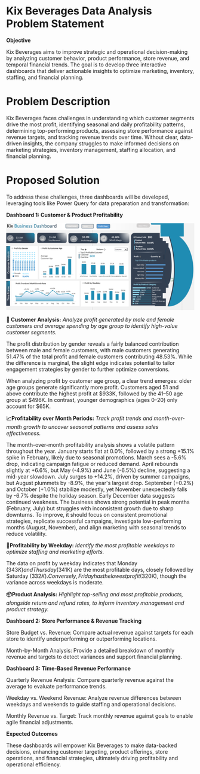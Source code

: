 # Kix Beverages Data Analysis Problem Statement

**Objective**

Kix Beverages aims to improve strategic and operational decision-making by analyzing customer behavior, product performance, store revenue, and temporal financial trends. The goal is to develop three interactive dashboards that deliver actionable insights to optimize marketing, inventory, staffing, and financial planning.

# Problem Description

Kix Beverages faces challenges in understanding which customer segments drive the most profit, identifying seasonal and daily profitability patterns, determining top-performing products, assessing store performance against revenue targets, and tracking revenue trends over time. Without clear, data-driven insights, the company struggles to make informed decisions on marketing strategies, inventory management, staffing allocation, and financial planning.

# Proposed Solution

To address these challenges, three dashboards will be developed, leveraging tools like Power Query for data preparation and transformation:

**Dashboard 1: Customer & Product Profitability**

![](../Screenshots/Profit_view_dashboard.png)

**👥 Customer Analysis:** _Analyze profit generated by male and female customers and average spending by age group to identify high-value customer segments._

The profit distribution by gender reveals a fairly balanced contribution between male and female customers, with male customers generating 51.47% of the total profit and female customers contributing 48.53%. While the difference is marginal, the slight edge indicates potential to tailor engagement strategies by gender to further optimize conversions.

When analyzing profit by customer age group, a clear trend emerges: older age groups generate significantly more profit. Customers aged 51 and above contribute the highest profit at $933K, followed by the 41–50 age group at $496K. In contrast, younger demographics (ages 0–20) only account for $65K.

**📈Profitability over Month Periods:** _Track profit trends and month-over-month growth to uncover seasonal patterns and assess sales effectiveness._

The month-over-month profitability analysis shows a volatile pattern throughout the year. January starts flat at 0.0%, followed by a strong +15.1% spike in February, likely due to seasonal promotions. March sees a -5.6% drop, indicating campaign fatigue or reduced demand. April rebounds slightly at +6.6%, but May (-4.9%) and June (-6.5%) decline, suggesting a mid-year slowdown. July surges to +14.2%, driven by summer campaigns, but August plummets by -8.9%, the year's largest drop. September (+0.2%) and October (+1.0%) stabilize modestly, yet November unexpectedly falls by -6.7% despite the holiday season. Early December data suggests continued weakness. The business shows strong potential in peak months (February, July) but struggles with inconsistent growth due to sharp downturns. To improve, it should focus on consistent promotional strategies, replicate successful campaigns, investigate low-performing months (August, November), and align marketing with seasonal trends to reduce volatility.

**📅Profitability by Weekday:** _Identify the most profitable weekdays to optimize staffing and marketing efforts._

The data on profit by weekday indicates that Monday ($343K) and Thursday ($341K) are the most profitable days, closely followed by Saturday ($332K). Conversely, Friday has the lowest profit ($320K), though the variance across weekdays is moderate.

**📦Product Analysis:** _Highlight top-selling and most profitable products, alongside return and refund rates, to inform inventory management and product strategy._



**Dashboard 2: Store Performance & Revenue Tracking**


Store Budget vs. Revenue: Compare actual revenue against targets for each store to identify underperforming or outperforming locations.

Month-by-Month Analysis: Provide a detailed breakdown of monthly revenue and targets to detect variances and support financial planning.

**Dashboard 3: Time-Based Revenue Performance**

Quarterly Revenue Analysis: Compare quarterly revenue against the average to evaluate performance trends.

Weekday vs. Weekend Revenue: Analyze revenue differences between weekdays and weekends to guide staffing and operational decisions.

Monthly Revenue vs. Target: Track monthly revenue against goals to enable agile financial adjustments.

**Expected Outcomes**

These dashboards will empower Kix Beverages to make data-backed decisions, enhancing customer targeting, product offerings, store operations, and financial strategies, ultimately driving profitability and operational efficiency.
